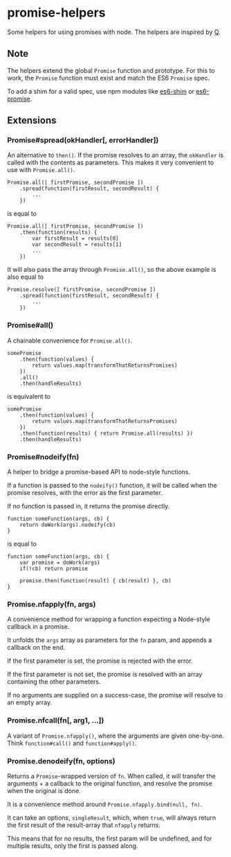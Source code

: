 promise-helpers
===============

Some helpers for using promises with node. The helpers are inspired by [Q][Q].


Note
----

The helpers extend the global `Promise` function and prototype. For this
to work, the `Promise` function must exist and match the ES6 `Promise` spec.

To add a shim for a valid spec, use npm modules like [es6-shim][es6-shim] or
[es6-promise][es6-promise].


Extensions
----------

### Promise#spread(okHandler[, errorHandler])

An alternative to `then()`. If the promise resolves to an array, the `okHandler`
is called with the contents as parameters. This makes it very convenient to use
with `Promise.all()`.

    Promise.all([ firstPromise, secondPromise ])
        .spread(function(firstResult, secondResult) {
            ...
        })

is equal to

    Promise.all([ firstPromise, secondPromise ])
        .then(function(results) {
            var firstResult = results[0]
            var secondResult = results[1]
            ...
        })

It will also pass the array through `Promise.all()`, so the above example is
also equal to

    Promise.resolve([ firstPromise, secondPromise ])
        .spread(function(firstResult, secondResult) {
            ...
        })


### Promise#all()

A chainable convenience for `Promise.all()`.

    somePromise
        .then(function(values) {
            return values.map(transformThatReturnsPromises)
        })
        .all()
        .then(handleResults)

is equivalent to

    somePromise
        .then(function(values) {
            return values.map(transformThatReturnsPromises)
        })
        .then(function(results) { return Promise.all(results) })
        .then(handleResults)


### Promise#nodeify(fn)

A helper to bridge a promise-based API to node-style functions.

If a function is passed to the `nodeify()` function, it will be called when the
promise resolves, with the error as the first parameter.

If no function is passed in, it returns the promise directly.

    function someFunction(args, cb) {
        return doWork(args).nodeify(cb)
    }

is equal to

    function someFunction(args, cb) {
        var promise = doWork(args)
        if(!cb) return promise

        promise.then(function(result) { cb(result) }, cb)
    }


### Promise.nfapply(fn, args)

A convenience method for wrapping a function expecting a Node-style callback in
a promise.

It unfolds the `args` array as parameters for the `fn` param, and appends a
callback on the end.

If the first parameter is set, the promise is rejected with the error.

If the first parameter is not set, the promise is resolved with an array
containing the other parameters.

If no arguments are supplied on a success-case, the promise will resolve to
an empty array.


### Promise.nfcall(fn[, arg1, ...])

A variant of `Promise.nfapply()`, where the arguments are given one-by-one.
Think `function#call()` and `function#apply()`.


### Promise.denodeify(fn, options)

Returns a `Promise`-wrapped version of `fn`. When called, it will transfer the
arguments + a callback to the original function, and resolve the promise when
the original is done.

It is a convenience method around `Promise.nfapply.bind(null, fn)`.

It can take an options, `singleResult`, which, when `true`, will always return
the first result of the result-array that `nfapply` returns.

This means that for no results, the first param will be undefined, and for
multiple results, only the first is passed along.


[Q]: https://github.com/kriskowal/q
[es6-shim]: https://github.com/paulmillr/es6-shim
[es6-promise]: https://github.com/jakearchibald/es6-promise
